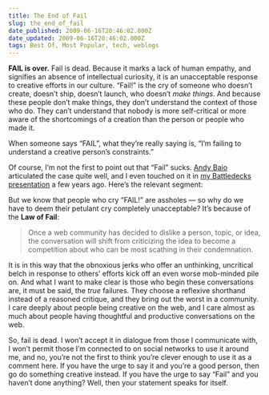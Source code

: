 ```yaml
---
title: The End of Fail
slug: the_end_of_fail
date_published: 2009-06-16T20:46:02.000Z
date_updated: 2009-06-16T20:46:02.000Z
tags: Best Of, Most Popular, tech, weblogs
---
```


**FAIL is over.** Fail is dead. Because it marks a lack of human empathy, and signifies an absence of intellectual curiosity, it is an unacceptable response to creative efforts in our culture. “Fail!” is the cry of someone who doesn’t create, doesn’t ship, doesn’t launch, who doesn’t *make things*. And because these people don’t make things, they don’t understand the context of those who do. They can’t understand that nobody is more self-critical or more aware of the shortcomings of a creation than the person or people who made it.

When someone says “FAIL”, what they’re really saying is, “I’m failing to understand a creative person’s constraints.”

Of course, I’m not the first to point out that “Fail” sucks. [Andy Baio](http://waxy.org/2008/03/abort_retry_or/) articulated the case quite well, and I even touched on it in [my Battledecks presentation](http://www.rocketboom.com/rb_08_mar_13/) a few years ago. Here’s the relevant segment:
  
 But we know that people who cry “FAIL!” are assholes — so why do we have to deem their petulant cry completely unacceptable? It’s because of the **Law of Fail**:

> Once a web community has decided to dislike a person, topic, or idea, the conversation will shift from criticizing the idea to become a competition about who can be most scathing in their condemnation.

It is in this way that the obnoxious jerks who offer an unthinking, uncritical belch in response to others’ efforts kick off an even worse mob-minded pile on. And what I want to make clear is those who begin these conversations are, it must be said, the *true* failures. They choose a reflexive shorthand instead of a reasoned critique, and they bring out the worst in a community. I care deeply about people being creative on the web, and I care almost as much about people having thoughtful and productive conversations on the web.

So, fail is dead. I won’t accept it in dialogue from those I communicate with, I won’t permit those I’m connected to on social networks to use it around me, and no, you’re not the first to think you’re clever enough to use it as a comment here. If you have the urge to say it and you’re a good person, then go do something creative instead. If you have the urge to say “Fail” and you haven’t done anything? Well, then your statement speaks for itself.
